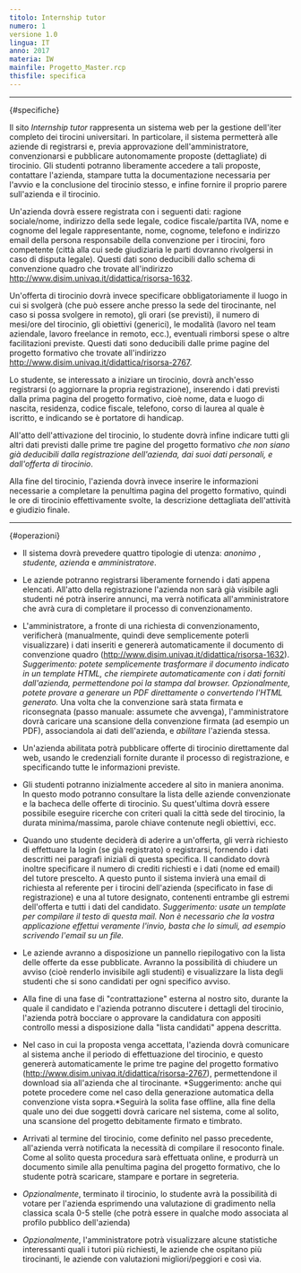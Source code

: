 ```yaml
---
titolo: Internship tutor
numero: 1
versione 1.0
lingua: IT
anno: 2017
materia: IW
mainfile: Progetto_Master.rcp
thisfile: specifica
---
```


-------

{#specifiche}

Il sito *Internship tutor* rappresenta un sistema web
per la gestione dell'iter completo dei tirocini universitari. In particolare,
il sistema permetterà alle aziende di registrarsi e, previa approvazione
dell'amministratore, convenzionarsi e pubblicare autonomamente proposte
(dettagliate) di tirocinio. Gli studenti potranno liberamente accedere a tali
proposte, contattare l'azienda, stampare tutta la documentazione necessaria per
l'avvio e la conclusione del tirocinio stesso, e infine fornire il proprio
parere sull'azienda e il tirocinio.

Un'azienda dovrà essere registrata con i seguenti dati:
ragione sociale/nome, indirizzo della sede legale, codice fiscale/partita IVA,
nome e cognome del legale rappresentante, nome, cognome, telefono e indirizzo
email della persona responsabile della convenzione per i tirocini, foro
competente (città alla cui sede giudiziaria le parti dovranno rivolgersi in
caso di disputa legale). Questi dati sono deducibili dallo schema di
convenzione quadro che trovate all'indirizzo
http://www.disim.univaq.it/didattica/risorsa-1632.

Un'offerta di tirocinio dovrà invece specificare
obbligatoriamente il luogo in cui si svolgerà (che può essere anche presso la
sede del tirocinante, nel caso si possa svolgere in remoto), gli orari (se
previsti), il numero di mesi/ore del tirocinio, gli obiettivi (generici), le
modalità (lavoro nel team aziendale, lavoro freelance in remoto, ecc.),
eventuali rimborsi spese o altre facilitazioni previste. Questi dati sono
deducibili dalle prime pagine del progetto formativo che trovate all'indirizzo
http://www.disim.univaq.it/didattica/risorsa-2767.

Lo studente, se interessato a iniziare un tirocinio, dovrà anch'esso
registrarsi (o aggiornare la propria registrazione), inserendo i dati previsti
dalla prima pagina del progetto formativo, cioè nome, data e luogo di nascita,
residenza, codice fiscale, telefono, corso di laurea al quale è iscritto, e
indicando se è portatore di handicap.

All'atto dell'attivazione del tirocinio, lo studente dovrà infine
indicare tutti gli altri dati previsti dalle prime tre pagine del progetto
formativo *che non siano già deducibili dalla registrazione dell'azienda, dai
suoi dati personali, e dall'offerta di tirocinio*.

Alla fine del tirocinio, l'azienda dovrà invece inserire le
informazioni necessarie a completare la penultima pagina del progetto
formativo, quindi le ore di tirocinio effettivamente svolte, la descrizione
dettagliata dell'attività e giudizio finale.

-------

{#operazioni}

- Il sistema dovrà prevedere quattro tipologie di utenza: *anonimo* ,
  *studente, azienda* e *amministratore*.

- Le aziende potranno registrarsi liberamente fornendo i dati
  appena elencati. All'atto della registrazione l'azienda non sarà già visibile
  agli studenti né potrà inserire annunci, ma verrà notificata all'amministratore
  che avrà cura di completare il processo di convenzionamento.

- L'amministratore, a fronte di una richiesta di convenzionamento,
  verificherà (manualmente, quindi deve semplicemente poterli visualizzare) i
  dati inseriti e genererà automaticamente il documento di convenzione quadro (http://www.disim.univaq.it/didattica/risorsa-1632).
  *Suggerimento: potete semplicemente trasformare il documento indicato in un
  template HTML, che riempirete automaticamente con i dati forniti dall'azienda,
  permettendone poi la stampa dal browser. Opzionalmente, potete provare a
  generare un PDF direttamente o convertendo l'HTML generato.* Una volta che
  la convenzione sarà stata firmata e riconsegnata (passo manuale: assumete che
  avvenga), l'amministratore dovrà caricare una scansione della convenzione
  firmata (ad esempio un PDF), associandola ai dati dell'azienda, e *abilitare*
  l'azienda stessa.

- Un'azienda abilitata potrà pubblicare offerte di tirocinio
  direttamente dal web, usando le credenziali fornite durante il processo di
  registrazione, e specificando tutte le informazioni previste.

- Gli studenti potranno inizialmente accedere al sito in maniera
  anonima. In questo modo potranno consultare la lista delle aziende
  convenzionate e la bacheca delle offerte di tirocinio. Su quest'ultima dovrà
  essere possibile eseguire ricerche con criteri quali la città sede del
  tirocinio, la durata minima/massima, parole chiave contenute negli obiettivi,
  ecc.

- Quando uno studente deciderà di aderire a un'offerta, gli verrà
  richiesto di effettuare la login (se già registrato) o registrarsi, fornendo i
  dati descritti nei paragrafi iniziali di questa specifica. Il candidato dovrà
  inoltre specificare il numero di crediti richiesti e i dati (nome ed email) del
  tutore prescelto. A questo punto il sistema invierà una email di richiesta al
  referente per i tirocini dell'azienda (specificato in fase di registrazione) e
  una al tutore designato, contenenti entrambe gli estremi dell'offerta e tutti i
  dati del candidato. *Suggerimento: usate un template per compilare il testo
  di questa mail. Non è necessario che la vostra applicazione effettui veramente
  l'invio, basta che lo simuli, ad esempio scrivendo l'email su un file.*

- Le aziende avranno a disposizione un pannello riepilogativo con
  la lista delle offerte da esse pubblicate. Avranno la possibilità di chiudere
  un avviso (cioè renderlo invisibile agli studenti) e visualizzare la lista
  degli studenti che si sono candidati per ogni specifico avviso.

- Alla fine di una fase di "contrattazione" esterna al nostro sito,
  durante la quale il candidato e l'azienda potranno discutere i dettagli del
  tirocinio, l'azienda potrà bocciare o approvare la candidatura con appositi
  controllo messi a disposizione dalla "lista candidati" appena descritta.

- Nel caso in cui la proposta venga accettata, l'azienda dovrà
  comunicare al sistema anche il periodo di effettuazione del tirocinio, e questo
  genererà automaticamente le prime tre pagine del progetto formativo (http://www.disim.univaq.it/didattica/risorsa-2767),
  permettendone il download sia all'azienda che al tirocinante. *Suggerimento:
  anche qui potete procedere come nel caso della generazione automatica della
  convenzione vista sopra.*Seguirà la solita fase offline, alla fine della
  quale uno dei due soggetti dovrà caricare nel sistema, come al solito, una
  scansione del progetto debitamente firmato e timbrato.

- Arrivati al termine del tirocinio, come definito nel passo
  precedente, all'azienda verrà notificata la necessità di compilare il resoconto
  finale. Come al solito questa procedura sarà effettuata online, e produrrà un
  documento simile alla penultima pagina del progetto formativo, che lo studente
  potrà scaricare, stampare e portare in segreteria.

- *Opzionalmente*, terminato il tirocinio, lo studente avrà la
  possibilità di votare per l'azienda esprimendo una valutazione di gradimento
  nella classica scala 0-5 stelle (che potrà essere in qualche modo associata al
  profilo pubblico dell'azienda)

- *Opzionalmente*, l'amministratore potrà visualizzare alcune
  statistiche interessanti quali i tutori più richiesti, le aziende che ospitano
  più tirocinanti, le aziende con valutazioni migliori/peggiori e così via.  
